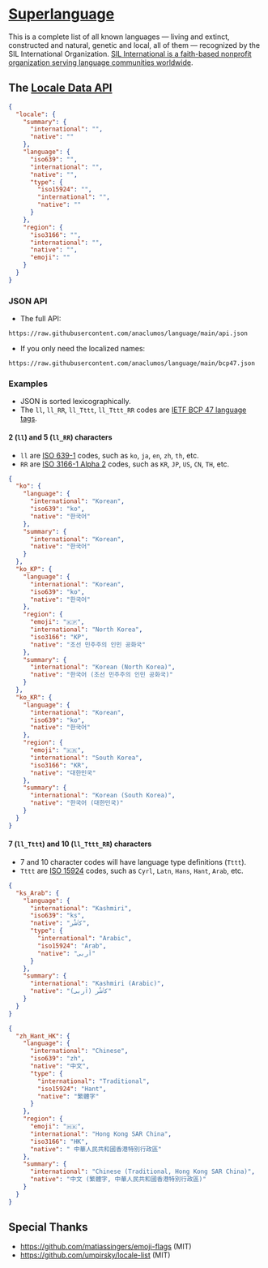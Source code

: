 # [Superlanguage](https://superlanguage.vercel.app)

This is a complete list of all known languages — living and extinct, constructed and natural, genetic and local, all of them — recognized by the SIL International Organization. [SIL International is a faith-based nonprofit organization serving language communities worldwide](https://www.sil.org/).

## The [Locale Data API](./api.json)

```json
{
  "locale": {
    "summary": {
      "international": "",
      "native": ""
    },
    "language": {
      "iso639": "",
      "international": "",
      "native": "",
      "type": {
        "iso15924": "",
        "international": "",
        "native": ""
      }
    },
    "region": {
      "iso3166": "",
      "international": "",
      "native": "",
      "emoji": ""
    }
  }
}
```

### JSON API

- The full API:
```
https://raw.githubusercontent.com/anaclumos/language/main/api.json
```

- If you only need the localized names:
```
https://raw.githubusercontent.com/anaclumos/language/main/bcp47.json
```


### Examples

- JSON is sorted lexicographically.
- The `ll`, `ll_RR`, `ll_Tttt`, `ll_Tttt_RR` codes are [IETF BCP 47 language tags](https://en.wikipedia.org/wiki/IETF_language_tag).

#### 2 (`ll`) and 5 (`ll_RR`) characters

- `ll` are [ISO 639-1](https://en.wikipedia.org/wiki/ISO_639-1) codes, such as `ko`, `ja`, `en`, `zh`, `th`, etc.
- `RR` are [ISO 3166-1 Alpha 2](https://en.wikipedia.org/wiki/ISO_3166-1) codes, such as `KR`, `JP`, `US`, `CN`, `TH`, etc.

```json
{
  "ko": {
    "language": {
      "international": "Korean",
      "iso639": "ko",
      "native": "한국어"
    },
    "summary": {
      "international": "Korean",
      "native": "한국어"
    }
  },
  "ko_KP": {
    "language": {
      "international": "Korean",
      "iso639": "ko",
      "native": "한국어"
    },
    "region": {
      "emoji": "🇰🇵",
      "international": "North Korea",
      "iso3166": "KP",
      "native": "조선 민주주의 인민 공화국"
    },
    "summary": {
      "international": "Korean (North Korea)",
      "native": "한국어 (조선 민주주의 인민 공화국)"
    }
  },
  "ko_KR": {
    "language": {
      "international": "Korean",
      "iso639": "ko",
      "native": "한국어"
    },
    "region": {
      "emoji": "🇰🇷",
      "international": "South Korea",
      "iso3166": "KR",
      "native": "대한민국"
    },
    "summary": {
      "international": "Korean (South Korea)",
      "native": "한국어 (대한민국)"
    }
  }
}
```

#### 7 (`ll_Tttt`) and 10 (`ll_Tttt_RR`) characters

- 7 and 10 character codes will have language type definitions (`Tttt`).
- `Tttt` are [ISO 15924](https://en.wikipedia.org/wiki/ISO_15924) codes, such as `Cyrl`, `Latn`, `Hans`, `Hant`, `Arab`, etc.

```json
{
  "ks_Arab": {
    "language": {
      "international": "Kashmiri",
      "iso639": "ks",
      "native": "کٲشُر",
      "type": {
        "international": "Arabic",
        "iso15924": "Arab",
        "native": "اَربی"
      }
    },
    "summary": {
      "international": "Kashmiri (Arabic)",
      "native": "کٲشُر (اَربی)"
    }
  }
}
```

```json
{
  "zh_Hant_HK": {
    "language": {
      "international": "Chinese",
      "iso639": "zh",
      "native": "中文",
      "type": {
        "international": "Traditional",
        "iso15924": "Hant",
        "native": "繁體字"
      }
    },
    "region": {
      "emoji": "🇭🇰",
      "international": "Hong Kong SAR China",
      "iso3166": "HK",
      "native": " 中華人民共和國香港特別行政區"
    },
    "summary": {
      "international": "Chinese (Traditional, Hong Kong SAR China)",
      "native": "中文 (繁體字, 中華人民共和國香港特別行政區)"
    }
  }
}
```

## Special Thanks

- https://github.com/matiassingers/emoji-flags (MIT)
- https://github.com/umpirsky/locale-list (MIT)
